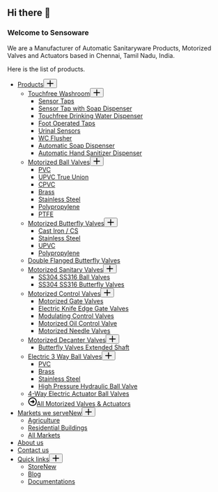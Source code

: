 ## Hi there 👋
### Welcome to Sensoware
We are a Manufacturer of Automatic Sanitaryware Products, Motorized Valves and Actuators based in Chennai, Tamil Nadu, India. <br> 

Here is the list of products. <br>

<nav
	class="mobile-menu has-submenu"
	data-id="mobile-menu" data-interaction="click" data-toggle-type="type-1" data-submenu-dots="yes"	aria-label="Off Canvas Menu">
	<ul id="menu-mobile-menu" role="menubar"><li id="menu-item-650" class="menu-item menu-item-type-custom menu-item-object-custom menu-item-has-children menu-item-650" role="none"><span class="ct-sub-menu-parent"><a href="#" class="ct-menu-link" role="menuitem">Products</a><button class="ct-toggle-dropdown-mobile" aria-label="Expand dropdown menu" aria-haspopup="true" aria-expanded="false" role="menuitem"><svg class="ct-icon toggle-icon-2" width="15" height="15" viewBox="0 0 15 15"><path d="M14.1,6.6H8.4V0.9C8.4,0.4,8,0,7.5,0S6.6,0.4,6.6,0.9v5.7H0.9C0.4,6.6,0,7,0,7.5s0.4,0.9,0.9,0.9h5.7v5.7C6.6,14.6,7,15,7.5,15s0.9-0.4,0.9-0.9V8.4h5.7C14.6,8.4,15,8,15,7.5S14.6,6.6,14.1,6.6z"/></svg></button></span>
<ul class="sub-menu" role="menu">
	<li id="menu-item-652" class="menu-item menu-item-type-custom menu-item-object-custom menu-item-has-children menu-item-652" role="none"><span class="ct-sub-menu-parent"><a href="#" class="ct-menu-link" role="menuitem">Touchfree Washroom</a><button class="ct-toggle-dropdown-mobile" aria-label="Expand dropdown menu" aria-haspopup="true" aria-expanded="false" role="menuitem"><svg class="ct-icon toggle-icon-2" width="15" height="15" viewBox="0 0 15 15"><path d="M14.1,6.6H8.4V0.9C8.4,0.4,8,0,7.5,0S6.6,0.4,6.6,0.9v5.7H0.9C0.4,6.6,0,7,0,7.5s0.4,0.9,0.9,0.9h5.7v5.7C6.6,14.6,7,15,7.5,15s0.9-0.4,0.9-0.9V8.4h5.7C14.6,8.4,15,8,15,7.5S14.6,6.6,14.1,6.6z"/></svg></button></span>
	<ul class="sub-menu" role="menu">
		<li id="menu-item-1228" class="menu-item menu-item-type-post_type menu-item-object-page menu-item-1228" role="none"><a href="https://www.sensoware.com/sensor-taps/" class="ct-menu-link" role="menuitem">Sensor Taps</a></li>
		<li id="menu-item-666" class="menu-item menu-item-type-custom menu-item-object-custom menu-item-666" role="none"><a href="#" class="ct-menu-link" role="menuitem">Sensor Tap with Soap Dispenser</a></li>
		<li id="menu-item-1234" class="menu-item menu-item-type-post_type menu-item-object-page menu-item-1234" role="none"><a href="https://www.sensoware.com/touchfree-drinking-water-dispenser/" class="ct-menu-link" role="menuitem">Touchfree Drinking Water Dispenser</a></li>
		<li id="menu-item-1230" class="menu-item menu-item-type-post_type menu-item-object-page menu-item-1230" role="none"><a href="https://www.sensoware.com/foot-operated-taps/" class="ct-menu-link" role="menuitem">Foot Operated Taps</a></li>
		<li id="menu-item-5392" class="menu-item menu-item-type-post_type menu-item-object-page menu-item-5392" role="none"><a href="https://www.sensoware.com/urinal-sensors/" class="ct-menu-link" role="menuitem">Urinal Sensors</a></li>
		<li id="menu-item-1233" class="menu-item menu-item-type-post_type menu-item-object-page menu-item-1233" role="none"><a href="https://www.sensoware.com/automatic-toilet-flusher-kit/" class="ct-menu-link" role="menuitem">WC Flusher</a></li>
		<li id="menu-item-6112" class="menu-item menu-item-type-post_type menu-item-object-page menu-item-6112" role="none"><a href="https://www.sensoware.com/automatic-soap-dispenser/" class="ct-menu-link" role="menuitem">Automatic Soap Dispenser</a></li>
		<li id="menu-item-1231" class="menu-item menu-item-type-post_type menu-item-object-page menu-item-1231" role="none"><a href="https://www.sensoware.com/automatic-hand-sanitizer-dispenser/" class="ct-menu-link" role="menuitem">Automatic Hand Sanitizer Dispenser</a></li>
	</ul>
</li>
	<li id="menu-item-657" class="menu-item menu-item-type-custom menu-item-object-custom menu-item-has-children menu-item-657" role="none"><span class="ct-sub-menu-parent"><a href="#" class="ct-menu-link" role="menuitem">Motorized Ball Valves</a><button class="ct-toggle-dropdown-mobile" aria-label="Expand dropdown menu" aria-haspopup="true" aria-expanded="false" role="menuitem"><svg class="ct-icon toggle-icon-2" width="15" height="15" viewBox="0 0 15 15"><path d="M14.1,6.6H8.4V0.9C8.4,0.4,8,0,7.5,0S6.6,0.4,6.6,0.9v5.7H0.9C0.4,6.6,0,7,0,7.5s0.4,0.9,0.9,0.9h5.7v5.7C6.6,14.6,7,15,7.5,15s0.9-0.4,0.9-0.9V8.4h5.7C14.6,8.4,15,8,15,7.5S14.6,6.6,14.1,6.6z"/></svg></button></span>
	<ul class="sub-menu" role="menu">
		<li id="menu-item-1236" class="menu-item menu-item-type-post_type menu-item-object-page menu-item-1236" role="none"><a href="https://www.sensoware.com/motorized-ball-valve-pvc-upvc-cpvc/" class="ct-menu-link" role="menuitem">PVC</a></li>
		<li id="menu-item-1238" class="menu-item menu-item-type-post_type menu-item-object-page menu-item-1238" role="none"><a href="https://www.sensoware.com/motorized-ball-valve-upvc-true-union-electric-actuated-ball-valves/" class="ct-menu-link" role="menuitem">UPVC True Union</a></li>
		<li id="menu-item-1237" class="menu-item menu-item-type-post_type menu-item-object-page menu-item-1237" role="none"><a href="https://www.sensoware.com/motorized-ball-valve-cpvc-electric-actuated/" class="ct-menu-link" role="menuitem">CPVC</a></li>
		<li id="menu-item-1235" class="menu-item menu-item-type-post_type menu-item-object-page menu-item-1235" role="none"><a href="https://www.sensoware.com/motorized-ball-valve-brass/" class="ct-menu-link" role="menuitem">Brass</a></li>
		<li id="menu-item-1239" class="menu-item menu-item-type-post_type menu-item-object-page menu-item-1239" role="none"><a href="https://www.sensoware.com/motorized-ball-valves-stainless-steel/" class="ct-menu-link" role="menuitem">Stainless Steel</a></li>
		<li id="menu-item-668" class="menu-item menu-item-type-custom menu-item-object-custom menu-item-668" role="none"><a href="#" class="ct-menu-link" role="menuitem">Polypropylene</a></li>
		<li id="menu-item-4615" class="menu-item menu-item-type-custom menu-item-object-custom menu-item-4615" role="none"><a href="#" class="ct-menu-link" role="menuitem">PTFE</a></li>
	</ul>
</li>
	<li id="menu-item-664" class="menu-item menu-item-type-custom menu-item-object-custom menu-item-has-children menu-item-664" role="none"><span class="ct-sub-menu-parent"><a href="#" class="ct-menu-link" role="menuitem">Motorized Butterfly Valves</a><button class="ct-toggle-dropdown-mobile" aria-label="Expand dropdown menu" aria-haspopup="true" aria-expanded="false" role="menuitem"><svg class="ct-icon toggle-icon-2" width="15" height="15" viewBox="0 0 15 15"><path d="M14.1,6.6H8.4V0.9C8.4,0.4,8,0,7.5,0S6.6,0.4,6.6,0.9v5.7H0.9C0.4,6.6,0,7,0,7.5s0.4,0.9,0.9,0.9h5.7v5.7C6.6,14.6,7,15,7.5,15s0.9-0.4,0.9-0.9V8.4h5.7C14.6,8.4,15,8,15,7.5S14.6,6.6,14.1,6.6z"/></svg></button></span>
	<ul class="sub-menu" role="menu">
		<li id="menu-item-1241" class="menu-item menu-item-type-post_type menu-item-object-page menu-item-1241" role="none"><a href="https://www.sensoware.com/motorized-butterfly-valves-manufacturer-in-india/" class="ct-menu-link" role="menuitem">Cast Iron / CS</a></li>
		<li id="menu-item-5667" class="menu-item menu-item-type-post_type menu-item-object-page menu-item-5667" role="none"><a href="https://www.sensoware.com/stainless-steel-butterfly-valve-with-electric-actuator/" class="ct-menu-link" role="menuitem">Stainless Steel</a></li>
		<li id="menu-item-1242" class="menu-item menu-item-type-post_type menu-item-object-page menu-item-1242" role="none"><a href="https://www.sensoware.com/motorized-upvc-butterfly-valve-electric-actuated/" class="ct-menu-link" role="menuitem">UPVC</a></li>
		<li id="menu-item-669" class="menu-item menu-item-type-custom menu-item-object-custom menu-item-669" role="none"><a href="#" class="ct-menu-link" role="menuitem">Polypropylene</a></li>
	</ul>
</li>
	<li id="menu-item-3576" class="menu-item menu-item-type-post_type menu-item-object-page menu-item-3576" role="none"><a href="https://www.sensoware.com/motorized-double-flanged-butterfly-valve/" class="ct-menu-link" role="menuitem">Double Flanged Butterfly Valves</a></li>
	<li id="menu-item-3639" class="menu-item menu-item-type-custom menu-item-object-custom menu-item-has-children menu-item-3639" role="none"><span class="ct-sub-menu-parent"><a href="#" class="ct-menu-link" role="menuitem">Motorized Sanitary Valves</a><button class="ct-toggle-dropdown-mobile" aria-label="Expand dropdown menu" aria-haspopup="true" aria-expanded="false" role="menuitem"><svg class="ct-icon toggle-icon-2" width="15" height="15" viewBox="0 0 15 15"><path d="M14.1,6.6H8.4V0.9C8.4,0.4,8,0,7.5,0S6.6,0.4,6.6,0.9v5.7H0.9C0.4,6.6,0,7,0,7.5s0.4,0.9,0.9,0.9h5.7v5.7C6.6,14.6,7,15,7.5,15s0.9-0.4,0.9-0.9V8.4h5.7C14.6,8.4,15,8,15,7.5S14.6,6.6,14.1,6.6z"/></svg></button></span>
	<ul class="sub-menu" role="menu">
		<li id="menu-item-3640" class="menu-item menu-item-type-post_type menu-item-object-page menu-item-3640" role="none"><a href="https://www.sensoware.com/electric-actuated-sanitary-ball-valves-on-off/" class="ct-menu-link" role="menuitem">SS304 SS316 Ball Valves</a></li>
		<li id="menu-item-3698" class="menu-item menu-item-type-post_type menu-item-object-page menu-item-3698" role="none"><a href="https://www.sensoware.com/electric-actuated-sanitary-butterfly-valve/" class="ct-menu-link" role="menuitem">SS304 SS316 Butterfly Valves</a></li>
	</ul>
</li>
	<li id="menu-item-3318" class="menu-item menu-item-type-custom menu-item-object-custom menu-item-has-children menu-item-3318" role="none"><span class="ct-sub-menu-parent"><a href="#" class="ct-menu-link" role="menuitem">Motorized Control Valves</a><button class="ct-toggle-dropdown-mobile" aria-label="Expand dropdown menu" aria-haspopup="true" aria-expanded="false" role="menuitem"><svg class="ct-icon toggle-icon-2" width="15" height="15" viewBox="0 0 15 15"><path d="M14.1,6.6H8.4V0.9C8.4,0.4,8,0,7.5,0S6.6,0.4,6.6,0.9v5.7H0.9C0.4,6.6,0,7,0,7.5s0.4,0.9,0.9,0.9h5.7v5.7C6.6,14.6,7,15,7.5,15s0.9-0.4,0.9-0.9V8.4h5.7C14.6,8.4,15,8,15,7.5S14.6,6.6,14.1,6.6z"/></svg></button></span>
	<ul class="sub-menu" role="menu">
		<li id="menu-item-1244" class="menu-item menu-item-type-post_type menu-item-object-page menu-item-1244" role="none"><a href="https://www.sensoware.com/motorized-gate-valves-electric-gate-valve-actuator/" class="ct-menu-link" role="menuitem">Motorized Gate Valves</a></li>
		<li id="menu-item-1245" class="menu-item menu-item-type-post_type menu-item-object-page menu-item-1245" role="none"><a href="https://www.sensoware.com/motorized-knife-edge-gate-valves/" class="ct-menu-link" role="menuitem">Electric Knife Edge Gate Valves</a></li>
		<li id="menu-item-1243" class="menu-item menu-item-type-post_type menu-item-object-page menu-item-1243" role="none"><a href="https://www.sensoware.com/modulating-control-valves/" class="ct-menu-link" role="menuitem">Modulating Control Valves</a></li>
		<li id="menu-item-3563" class="menu-item menu-item-type-post_type menu-item-object-page menu-item-3563" role="none"><a href="https://www.sensoware.com/motorized-actuator-sensitrol-oil-control-valve/" class="ct-menu-link" role="menuitem">Motorized Oil Control Valve</a></li>
		<li id="menu-item-4209" class="menu-item menu-item-type-post_type menu-item-object-page menu-item-4209" role="none"><a href="https://www.sensoware.com/electric-motorized-actuated-shut-off-and-regulating-needle-valves/" class="ct-menu-link" role="menuitem">Motorized Needle Valves</a></li>
	</ul>
</li>
	<li id="menu-item-3322" class="menu-item menu-item-type-custom menu-item-object-custom menu-item-has-children menu-item-3322" role="none"><span class="ct-sub-menu-parent"><a href="#" class="ct-menu-link" role="menuitem">Motorized Decanter Valves</a><button class="ct-toggle-dropdown-mobile" aria-label="Expand dropdown menu" aria-haspopup="true" aria-expanded="false" role="menuitem"><svg class="ct-icon toggle-icon-2" width="15" height="15" viewBox="0 0 15 15"><path d="M14.1,6.6H8.4V0.9C8.4,0.4,8,0,7.5,0S6.6,0.4,6.6,0.9v5.7H0.9C0.4,6.6,0,7,0,7.5s0.4,0.9,0.9,0.9h5.7v5.7C6.6,14.6,7,15,7.5,15s0.9-0.4,0.9-0.9V8.4h5.7C14.6,8.4,15,8,15,7.5S14.6,6.6,14.1,6.6z"/></svg></button></span>
	<ul class="sub-menu" role="menu">
		<li id="menu-item-1240" class="menu-item menu-item-type-post_type menu-item-object-page menu-item-1240" role="none"><a href="https://www.sensoware.com/motorized-butterfly-valve-extended-shaft/" class="ct-menu-link" role="menuitem">Butterfly Valves Extended Shaft</a></li>
	</ul>
</li>
	<li id="menu-item-3320" class="menu-item menu-item-type-custom menu-item-object-custom menu-item-has-children menu-item-3320" role="none"><span class="ct-sub-menu-parent"><a href="#" class="ct-menu-link" role="menuitem">Electric 3 Way Ball Valves</a><button class="ct-toggle-dropdown-mobile" aria-label="Expand dropdown menu" aria-haspopup="true" aria-expanded="false" role="menuitem"><svg class="ct-icon toggle-icon-2" width="15" height="15" viewBox="0 0 15 15"><path d="M14.1,6.6H8.4V0.9C8.4,0.4,8,0,7.5,0S6.6,0.4,6.6,0.9v5.7H0.9C0.4,6.6,0,7,0,7.5s0.4,0.9,0.9,0.9h5.7v5.7C6.6,14.6,7,15,7.5,15s0.9-0.4,0.9-0.9V8.4h5.7C14.6,8.4,15,8,15,7.5S14.6,6.6,14.1,6.6z"/></svg></button></span>
	<ul class="sub-menu" role="menu">
		<li id="menu-item-2876" class="menu-item menu-item-type-post_type menu-item-object-page menu-item-2876" role="none"><a href="https://www.sensoware.com/electric-actuated-pvc-3-way-ball-valves/" class="ct-menu-link" role="menuitem">PVC</a></li>
		<li id="menu-item-5806" class="menu-item menu-item-type-post_type menu-item-object-page menu-item-5806" role="none"><a href="https://www.sensoware.com/3-way-electric-ball-valve-brass/" class="ct-menu-link" role="menuitem">Brass</a></li>
		<li id="menu-item-4979" class="menu-item menu-item-type-post_type menu-item-object-page menu-item-4979" role="none"><a href="https://www.sensoware.com/electric-actuated-stainless-steel-3-way-ball-valves/" class="ct-menu-link" role="menuitem">Stainless Steel</a></li>
		<li id="menu-item-5805" class="menu-item menu-item-type-post_type menu-item-object-page menu-item-5805" role="none"><a href="https://www.sensoware.com/high-pressure-3-way-ball-valves-with-electric-actuator/" class="ct-menu-link" role="menuitem">High Pressure Hydraulic Ball Valve</a></li>
	</ul>
</li>
	<li id="menu-item-5994" class="menu-item menu-item-type-post_type menu-item-object-page menu-item-5994" role="none"><a href="https://www.sensoware.com/4-way-electric-actuator-ball-valves/" class="ct-menu-link" role="menuitem">4-Way Electric Actuator Ball Valves</a></li>
	<li id="menu-item-5973" class="menu-item menu-item-type-post_type menu-item-object-page menu-item-5973" role="none"><a href="https://www.sensoware.com/motorized-valves-and-actuators/" class="ct-menu-link" role="menuitem"><span class="ct-icon-container ct-left"><svg width="20" height="20" viewBox="0,0,512,512"><path d="M504 256C504 119 393 8 256 8S8 119 8 256s111 248 248 248 248-111 248-248zm-448 0c0-110.5 89.5-200 200-200s200 89.5 200 200-89.5 200-200 200S56 366.5 56 256zm72 20v-40c0-6.6 5.4-12 12-12h116v-67c0-10.7 12.9-16 20.5-8.5l99 99c4.7 4.7 4.7 12.3 0 17l-99 99c-7.6 7.6-20.5 2.2-20.5-8.5v-67H140c-6.6 0-12-5.4-12-12z" /></svg></span>All Motorized Valves &#038; Actuators</a></li>
</ul>
</li>
<li id="menu-item-674" class="menu-item menu-item-type-custom menu-item-object-custom menu-item-has-children menu-item-674" role="none"><span class="ct-sub-menu-parent"><a href="#" class="ct-menu-link" role="menuitem">Markets we serve<span class="ct-menu-badge">New</span></a><button class="ct-toggle-dropdown-mobile" aria-label="Expand dropdown menu" aria-haspopup="true" aria-expanded="false" role="menuitem"><svg class="ct-icon toggle-icon-2" width="15" height="15" viewBox="0 0 15 15"><path d="M14.1,6.6H8.4V0.9C8.4,0.4,8,0,7.5,0S6.6,0.4,6.6,0.9v5.7H0.9C0.4,6.6,0,7,0,7.5s0.4,0.9,0.9,0.9h5.7v5.7C6.6,14.6,7,15,7.5,15s0.9-0.4,0.9-0.9V8.4h5.7C14.6,8.4,15,8,15,7.5S14.6,6.6,14.1,6.6z"/></svg></button></span>
<ul class="sub-menu" role="menu">
	<li id="menu-item-4733" class="menu-item menu-item-type-post_type menu-item-object-page menu-item-4733" role="none"><a href="https://www.sensoware.com/markets/agriculture/" class="ct-menu-link" role="menuitem">Agriculture</a></li>
	<li id="menu-item-5291" class="menu-item menu-item-type-post_type menu-item-object-page menu-item-5291" role="none"><a href="https://www.sensoware.com/markets/residential-buildings/" class="ct-menu-link" role="menuitem">Residential Buildings</a></li>
	<li id="menu-item-4734" class="menu-item menu-item-type-post_type menu-item-object-page menu-item-4734" role="none"><a href="https://www.sensoware.com/markets/" class="ct-menu-link" role="menuitem">All Markets</a></li>
</ul>
</li>
<li id="menu-item-983" class="menu-item menu-item-type-post_type menu-item-object-page menu-item-983" role="none"><a href="https://www.sensoware.com/about-us/" class="ct-menu-link" role="menuitem">About us</a></li>
<li id="menu-item-677" class="menu-item menu-item-type-post_type menu-item-object-page menu-item-677" role="none"><a href="https://www.sensoware.com/contact/" class="ct-menu-link" role="menuitem">Contact us</a></li>
<li id="menu-item-4932" class="menu-item menu-item-type-custom menu-item-object-custom menu-item-has-children menu-item-4932" role="none"><span class="ct-sub-menu-parent"><a href="#" class="ct-menu-link" role="menuitem">Quick links</a><button class="ct-toggle-dropdown-mobile" aria-label="Expand dropdown menu" aria-haspopup="true" aria-expanded="false" role="menuitem"><svg class="ct-icon toggle-icon-2" width="15" height="15" viewBox="0 0 15 15"><path d="M14.1,6.6H8.4V0.9C8.4,0.4,8,0,7.5,0S6.6,0.4,6.6,0.9v5.7H0.9C0.4,6.6,0,7,0,7.5s0.4,0.9,0.9,0.9h5.7v5.7C6.6,14.6,7,15,7.5,15s0.9-0.4,0.9-0.9V8.4h5.7C14.6,8.4,15,8,15,7.5S14.6,6.6,14.1,6.6z"/></svg></button></span>
<ul class="sub-menu" role="menu">
	<li id="menu-item-2298" class="menu-item menu-item-type-post_type menu-item-object-page menu-item-2298" role="none"><a href="https://www.sensoware.com/store/" class="ct-menu-link" role="menuitem">Store<span class="ct-menu-badge">New</span></a></li>
	<li id="menu-item-813" class="menu-item menu-item-type-post_type menu-item-object-page menu-item-813" role="none"><a href="https://www.sensoware.com/blog/" class="ct-menu-link" role="menuitem">Blog</a></li>
	<li id="menu-item-4933" class="menu-item menu-item-type-custom menu-item-object-custom menu-item-4933" role="none"><a href="https://www.sensoware.com/docs/" class="ct-menu-link" role="menuitem">Documentations</a></li>
</ul>
</li>
</ul></nav>
